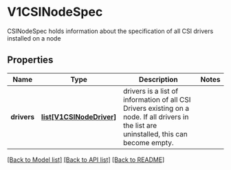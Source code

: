 # V1CSINodeSpec

CSINodeSpec holds information about the specification of all CSI drivers installed on a node

## Properties
Name | Type | Description | Notes
------------ | ------------- | ------------- | -------------
**drivers** | [**list[V1CSINodeDriver]**](V1CSINodeDriver.md) | drivers is a list of information of all CSI Drivers existing on a node. If all drivers in the list are uninstalled, this can become empty. | 

[[Back to Model list]](../README.md#documentation-for-models) [[Back to API list]](../README.md#documentation-for-api-endpoints) [[Back to README]](../README.md)


